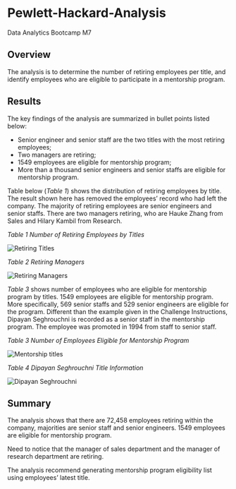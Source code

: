 # Pewlett-Hackard-Analysis
Data Analytics Bootcamp M7
## Overview
The analysis is to determine the number of retiring employees per title, and identify employees who are eligible to participate in a mentorship program.
## Results
The key findings of the analysis are summarized in bullet points listed below:

- Senior engineer and senior staff are the two titles with the most retiring employees;
- Two managers are retiring;
- 1549 employees are eligible for mentorship program;
- More than a thousand senior engineers and senior staffs are eligible for mentorship program.

Table below (_Table 1_) shows the distribution of retiring employees by title. The result shown here has removed the employees’ record who had left the company. The majority of retiring employees are senior engineers and senior staffs. There are two managers retiring, who are Hauke Zhang from Sales and Hilary Kambil from Research.

_Table 1 Number of Retiring Employees by Titles_

![Retiring Titles](https://user-images.githubusercontent.com/78275082/114281620-51a5ba00-9a0d-11eb-81ba-2a33d85bda83.png)

_Table 2 Retiring Managers_

![Retiring Managers](https://user-images.githubusercontent.com/78275082/114281635-6f731f00-9a0d-11eb-8183-40beb48971a0.png)

_Table 3_ shows number of employees who are eligible for mentorship program by titles. 1549 employees are eligible for mentorship program. More specifically, 569 senior staffs and 529 senior engineers are eligible for the program. Different than the example given in the Challenge Instructions, Dipayan Seghrouchni is recorded as a senior staff in the mentorship program. The employee was promoted in 1994 from staff to senior staff.

_Table 3 Number of Employees Eligible for Mentorship Program_

![Mentorship titles](https://user-images.githubusercontent.com/78275082/114281675-b6f9ab00-9a0d-11eb-9a53-2b9f818a6e47.png)

_Table 4 Dipayan Seghrouchni Title Information_

![Dipayan Seghrouchni](https://user-images.githubusercontent.com/78275082/114281694-d7c20080-9a0d-11eb-9a6a-bddffd25ef3f.png)

## Summary
The analysis shows that there are 72,458 employees retiring within the company, majorities are senior staff and senior engineers. 1549 employees are eligible for mentorship program.

Need to notice that the manager of sales department and the manager of research department are retiring.

The analysis recommend generating mentorship program eligibility list using employees’ latest title.

